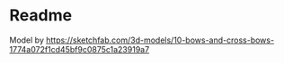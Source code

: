 # Readme

Model by https://sketchfab.com/3d-models/10-bows-and-cross-bows-1774a072f1cd45bf9c0875c1a23919a7